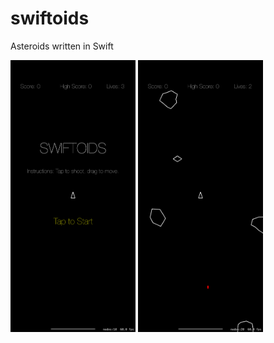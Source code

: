 # swiftoids
Asteroids written in Swift 


<p float="left">
<img src="Simulator Screenshot - iPhone 16 Pro Max - 2024-11-13 at 12.13.53.png" width="200" />
<img src="Simulator Screenshot - iPhone 16 Pro Max - 2024-11-13 at 12.14.15.png" width="200" />
</p>
